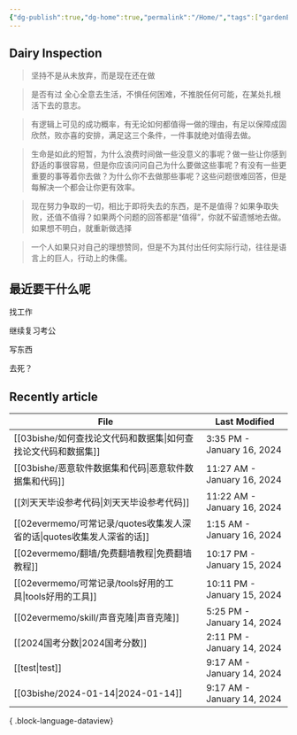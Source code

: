 ```yaml
---
{"dg-publish":true,"dg-home":true,"permalink":"/Home/","tags":["gardenEntry"],"dgPassFrontmatter":true}
---
```


## Dairy Inspection

> 坚持不是从未放弃，而是现在还在做

> 是否有过 全心全意去生活，不惧任何困难，不推脱任何可能，在某处扎根活下去的意志。

> 有逻辑上可见的成功概率，有无论如何都值得一做的理由，有足以保障成固欣然，败亦喜的安排，满足这三个条件，一件事就绝对值得去做。

> 生命是如此的短暂，为什么浪费时间做一些没意义的事呢？做一些让你感到舒适的事很容易，但是你应该问问自己为什么要做这些事呢？有没有一些更重要的事等着你去做？为什么你不去做那些事呢？这些问题很难回答，但是每解决一个都会让你更有效率。

> 现在努力争取的一切，相比于即将失去的东西，是不是值得？如果争取失败，还值不值得？如果两个问题的回答都是“值得”，你就不留遗憾地去做。如果想不明白，就重新做选择

> 一个人如果只对自己的理想赞同，但是不为其付出任何实际行动，往往是语言上的巨人，行动上的侏儒。


##  最近要干什么呢


找工作

继续复习考公

写东西

去死？


## Recently article

| File                                                  | Last Modified               |
| ----------------------------------------------------- | --------------------------- |
| [[03bishe/如何查找论文代码和数据集\|如何查找论文代码和数据集]]             | 3:35 PM - January 16, 2024  |
| [[03bishe/恶意软件数据集和代码\|恶意软件数据集和代码]]                 | 11:27 AM - January 16, 2024 |
| [[刘天天毕设参考代码\|刘天天毕设参考代码]]                           | 11:22 AM - January 16, 2024 |
| [[02evermemo/可常记录/quotes收集发人深省的话\|quotes收集发人深省的话]] | 1:15 AM - January 16, 2024  |
| [[02evermemo/翻墙/免费翻墙教程\|免费翻墙教程]]                   | 10:17 PM - January 15, 2024 |
| [[02evermemo/可常记录/tools好用的工具\|tools好用的工具]]         | 10:11 PM - January 15, 2024 |
| [[02evermemo/skill/声音克隆\|声音克隆]]                    | 5:25 PM - January 14, 2024  |
| [[2024国考分数\|2024国考分数]]                             | 2:11 PM - January 14, 2024  |
| [[test\|test]]                                     | 9:17 AM - January 14, 2024  |
| [[03bishe/2024-01-14\|2024-01-14]]                 | 9:17 AM - January 14, 2024  |

{ .block-language-dataview}




